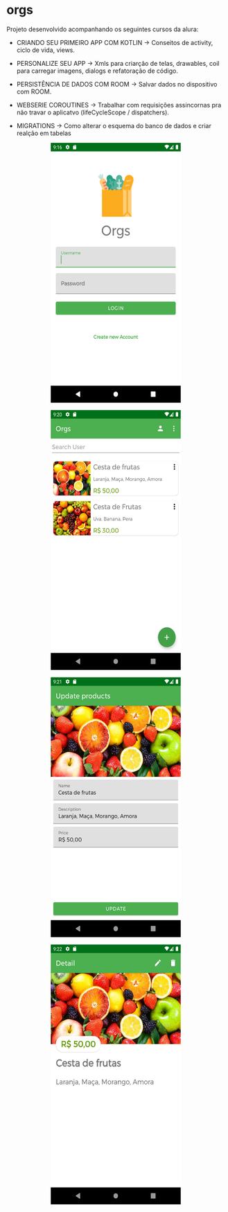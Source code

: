 # orgs

Projeto desenvolvido acompanhando os seguintes cursos da alura:

- CRIANDO SEU PRIMEIRO APP COM KOTLIN -> Conseitos de activity, ciclo de vida, views.

- PERSONALIZE SEU APP -> Xmls para criarção de telas, drawables, coil para carregar imagens, dialogs e refatoração de código.

- PERSISTÊNCIA DE DADOS COM ROOM -> Salvar dados no dispositivo com ROOM.

- WEBSERIE COROUTINES -> Trabalhar com requisições assincornas pra não travar o aplicatvo (lifeCycleScope / dispatchers).

- MIGRATIONS -> Como alterar o esquema do banco de dados e criar realção em tabelas


<p align="center">
<img src="https://github.com/joaomouratocn/orgs/blob/main/Screenshot_20230314_091700.png" width="300" height="600"/>
</p>


<p align="center">
<img src="https://github.com/joaomouratocn/orgs/blob/main/Screenshot_20230314_092053.png" width="300" height="600"/>
</p>


<p align="center">
<img src="https://github.com/joaomouratocn/orgs/blob/main/Screenshot_20230314_092138.png" width="300" height="600"/>
</p>


<p align="center">
<img src="https://github.com/joaomouratocn/orgs/blob/main/Screenshot_20230314_092222.png" width="300" height="600"/>
</p>
